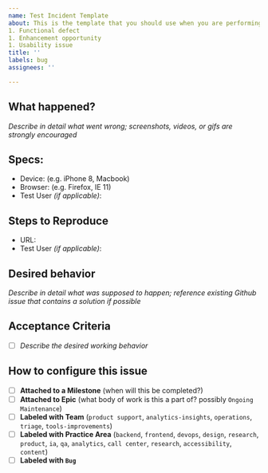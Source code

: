 ```yaml
---
name: Test Incident Template
about: This is the template that you should use when you are performing quality assurance on behalf of a VFS team when you encounter one of the following things -- 
1. Functional defect
1. Enhancement opportunity
1. Usability issue
title: ''
labels: bug
assignees: ''

---
```


## What happened?
_Describe in detail what went wrong; screenshots, videos, or gifs are strongly encouraged_

## Specs:
- Device: (e.g. iPhone 8, Macbook)
- Browser: (e.g. Firefox, IE 11)
- Test User _(if applicable)_:

## Steps to Reproduce
- URL:
- Test User _(if applicable)_:

## Desired behavior
_Describe in detail what was supposed to happen; reference existing Github issue that contains a solution if possible_

## Acceptance Criteria
- [ ] _Describe the desired working behavior_

## How to configure this issue
- [ ] **Attached to a Milestone** (when will this be completed?)
- [ ] **Attached to Epic** (what body of work is this a part of? possibly `Ongoing Maintenance`)
- [ ] **Labeled with Team** (`product support`, `analytics-insights`, `operations`, `triage`, `tools-improvements`)
- [ ] **Labeled with Practice Area** (`backend`, `frontend`, `devops`, `design`, `research`, `product`, `ia`, `qa`, `analytics`, `call center`, `research`, `accessibility`, `content`)
- [ ] **Labeled with `Bug`**
